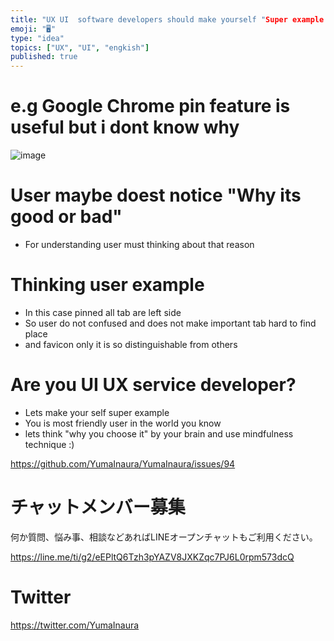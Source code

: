 ```yaml
---
title: "UX UI  software developers should make yourself "Super example user" "
emoji: "🖥"
type: "idea"
topics: ["UX", "UI", "engkish"]
published: true
---
```


# e.g Google Chrome pin feature is useful but i dont know why 

![image](https://user-images.githubusercontent.com/13635059/50555335-fead0a80-0d0d-11e9-914e-2687bcda8d33.png)

# User maybe doest notice "Why its good or bad"

- For understanding user must thinking about that reason

# Thinking user example

- In this case pinned all tab are left side
- So user do not confused and does not make important tab hard to find place
- and favicon only it is so distinguishable from others  

# Are you UI UX service developer?

- Lets make your self super example
- You is most friendly user in the world you know
- lets think "why you choose it" by your brain and use mindfulness technique :)

https://github.com/YumaInaura/YumaInaura/issues/94








<!-- Update From Qiita API -->

# チャットメンバー募集


何か質問、悩み事、相談などあればLINEオープンチャットもご利用ください。

https://line.me/ti/g2/eEPltQ6Tzh3pYAZV8JXKZqc7PJ6L0rpm573dcQ





# Twitter


https://twitter.com/YumaInaura


<!-- Update From Qiita API -->


